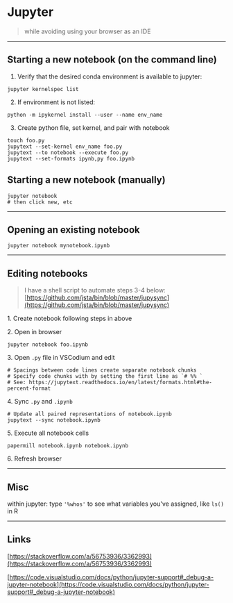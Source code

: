 # Jupyter

> while avoiding using your browser as an IDE

------------------------------

## <a name="starting a new notebook"></a> Starting a new notebook (on the command line)

1. Verify that the desired conda environment is available to jupyter:

```shell
jupyter kernelspec list
```

2. If environment is not listed:

```shell
python -m ipykernel install --user --name env_name
```

3. Create python file, set kernel, and pair with notebook

```shell
touch foo.py 
jupytext --set-kernel env_name foo.py
jupytext --to notebook --execute foo.py
jupytext --set-formats ipynb,py foo.ipynb
```

## Starting a new notebook (manually)

```shell
jupyter notebook
# then click new, etc
```

------------------------------

## Opening an existing notebook

```shell
jupyter notebook mynotebook.ipynb
```

------------------------------

## <a name="editing notebooks"></a> Editing notebooks
> I have a shell script to automate steps 3-4 below:
> [https://github.com/jsta/bin/blob/master/jupysync](https://github.com/jsta/bin/blob/master/jupysync)

1\. Create notebook following steps in above

2\. Open in browser

```shell
jupyter notebook foo.ipynb
``` 
 
3\. Open `.py` file in VSCodium and edit

```
# Spacings between code lines create separate notebook chunks
# Specify code chunks with by setting the first line as `# %% `
# See: https://jupytext.readthedocs.io/en/latest/formats.html#the-percent-format
```

4\. Sync `.py` and `.ipynb`

```shell
# Update all paired representations of notebook.ipynb  
jupytext --sync notebook.ipynb                  
```

5\. Execute all notebook cells
```shell
papermill notebook.ipynb notebook.ipynb
```

6\. Refresh browser

------------------------------

## Misc

within jupyter: type `'%whos'` to see what variables you've assigned,
like `ls()` in R

------------------------------

## Links

[https://stackoverflow.com/a/56753936/3362993](https://stackoverflow.com/a/56753936/3362993)

[https://code.visualstudio.com/docs/python/jupyter-support#_debug-a-jupyter-notebook](https://code.visualstudio.com/docs/python/jupyter-support#_debug-a-jupyter-notebook)
